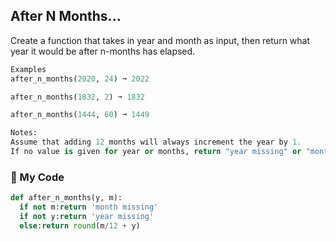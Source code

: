 ## After N Months...

Create a function that takes in year and month as input, then return what year it would be after n-months has elapsed.
```python
Examples
after_n_months(2020, 24) ➞ 2022

after_n_months(1832, 2) ➞ 1832

after_n_months(1444, 60) ➞ 1449

Notes:
Assume that adding 12 months will always increment the year by 1.
If no value is given for year or months, return "year missing" or "month missing".
```
### :snake: My Code
```python
def after_n_months(y, m):
  if not m:return 'month missing'
  if not y:return 'year missing'
  else:return round(m/12 + y)
```
